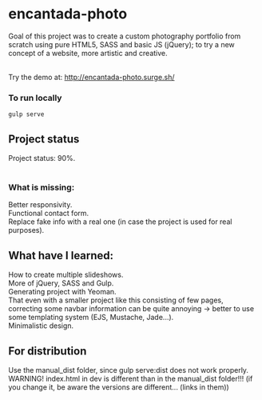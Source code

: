 # encantada-photo

Goal of this project was to create a custom photography portfolio from scratch using pure HTML5, SASS and basic JS (jQuery); to try a new concept of a website, more artistic and creative.<br><br>

Try the demo at: http://encantada-photo.surge.sh/

### To run locally
`gulp serve`

## Project status
Project status: 90%.<br><br>

### What is missing:
Better responsivity.<br> 
Functional contact form.<br>
Replace fake info with a real one (in case the project is used for real purposes).

## What have I learned:
How to create multiple slideshows.<br>
More of jQuery, SASS and Gulp.<br>
Generating project with Yeoman.<br>
That even with a smaller project like this consisting of few pages,<br>
correcting some navbar information can be quite annoying -> better to 
use some templating system (EJS, Mustache, Jade...).<br>
Minimalistic design.

## For distribution
Use the manual_dist folder, since gulp serve:dist does not work properly.
WARNING! index.html in dev is different than in the manual_dist folder!!!
				 (if you change it, be aware the versions are different... (links in them))
